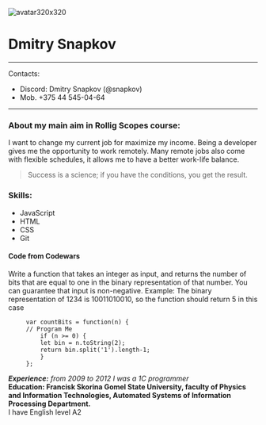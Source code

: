 ![avatar320x320](https://user-images.githubusercontent.com/60675279/158325041-cdd6372c-dbee-4284-a43a-a10f91ac4927.jpg)

# Dmitry Snapkov  
***
Contacts:  
* Discord: Dmitry Snapkov (@snapkov)  
* Mob. +375 44 545-04-64  
***  
### About my main aim in Rollig Scopes course:  
I want to change my current job for maximize my income. Being a developer gives me the opportunity to work remotely. Many remote jobs also come with flexible schedules, it allows me to have a better work-life balance.  
> Success is a science; if you have the conditions, you get the result.  

### Skills:  
- JavaScript  
- HTML  
- CSS
- Git  
  
#### Code from Codewars  
Write a function that takes an integer as input, and returns the number of bits that are equal to one in the binary representation of that number. You can guarantee that input is non-negative.
Example: The binary representation of 1234 is 10011010010, so the function should return 5 in this case
```
     var countBits = function(n) {
     // Program Me
         if (n >= 0) {
         let bin = n.toString(2);
         return bin.split('1').length-1;
         }
     }; 
```
***Experience:*** *from 2009 to 2012 I was a 1C programmer*  
__Education: Francisk Skorina Gomel State University, faculty of Physics and Information Technologies, Automated Systems of Information Processing Department.__  
I have English level A2
